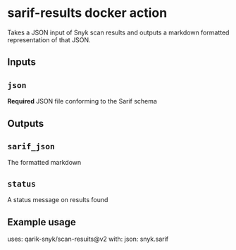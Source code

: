 # sarif-results docker action

Takes a JSON input of Snyk scan results and outputs a markdown formatted representation of that JSON.

## Inputs

## `json`

**Required** JSON file conforming to the Sarif schema

## Outputs

## `sarif_json`

The formatted markdown


## `status`

A status message on results found

## Example usage

uses: qarik-snyk/scan-resuits@v2
with:
  json: snyk.sarif

